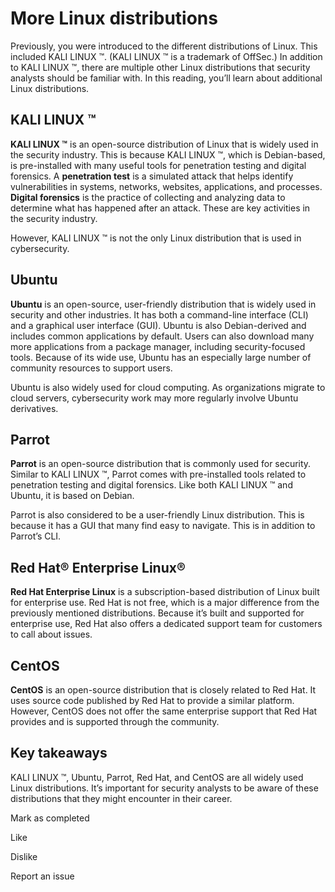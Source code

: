 # More Linux distributions

Previously, you were introduced to the different distributions of Linux. This included KALI LINUX ™. (KALI LINUX ™ is a trademark of OffSec.) In addition to KALI LINUX ™, there are multiple other Linux distributions that security analysts should be familiar with. In this reading, you’ll learn about additional Linux distributions.

## KALI LINUX ™

**KALI LINUX ™** is an open-source distribution of Linux that is widely used in the security industry. This is because KALI LINUX ™, which is Debian-based, is pre-installed with many useful tools for penetration testing and digital forensics. A **penetration test** is a simulated attack that helps identify vulnerabilities in systems, networks, websites, applications, and processes. **Digital forensics** is the practice of collecting and analyzing data to determine what has happened after an attack. These are key activities in the security industry. 

However, KALI LINUX ™ is not the only Linux distribution that is used in cybersecurity. 

## Ubuntu

**Ubuntu** is an open-source, user-friendly distribution that is widely used in security and other industries. It has both a command-line interface (CLI) and a graphical user interface (GUI). Ubuntu is also Debian-derived and includes common applications by default. Users can also download many more applications from a package manager, including security-focused tools. Because of its wide use, Ubuntu has an especially large number of community resources to support users.

Ubuntu is also widely used for cloud computing. As organizations migrate to cloud servers, cybersecurity work may more regularly involve Ubuntu derivatives.

## Parrot

**Parrot** is an open-source distribution that is commonly used for security. Similar to KALI LINUX ™, Parrot comes with pre-installed tools related to penetration testing and digital forensics. Like both KALI LINUX ™ and Ubuntu, it is based on Debian.

Parrot is also considered to be a user-friendly Linux distribution. This is because it has a GUI that many find easy to navigate. This is in addition to Parrot’s CLI.

## Red Hat® Enterprise Linux®

**Red Hat Enterprise Linux** is a subscription-based distribution of Linux built for enterprise use. Red Hat is not free, which is a major difference from the previously mentioned distributions. Because it’s built and supported for enterprise use, Red Hat also offers a dedicated support team for customers to call about issues.

## CentOS

**CentOS** is an open-source distribution that is closely related to Red Hat. It uses source code published by Red Hat to provide a similar platform. However, CentOS does not offer the same enterprise support that Red Hat provides and is supported through the community.

## Key takeaways

KALI LINUX ™, Ubuntu, Parrot, Red Hat, and CentOS are all widely used Linux distributions. It’s important for security analysts to be aware of these distributions that they might encounter in their career.

Mark as completed

Like

Dislike

Report an issue